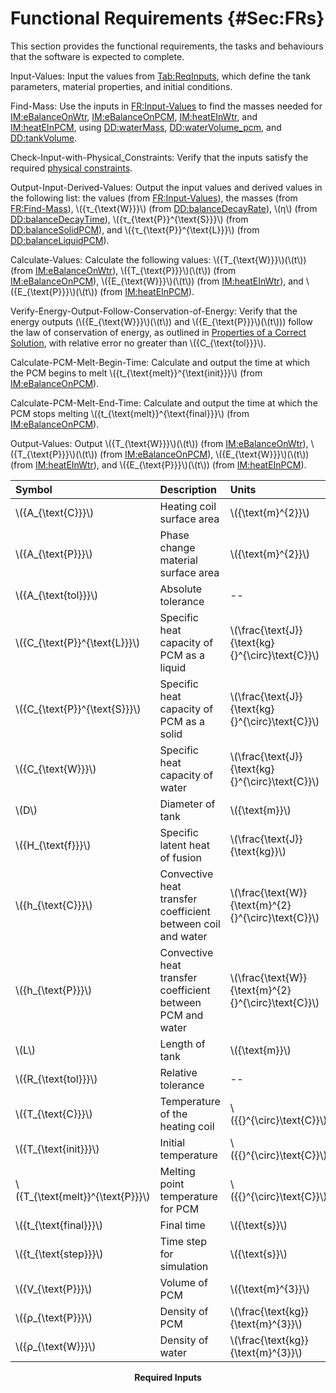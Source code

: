 # Functional Requirements {#Sec:FRs}

This section provides the functional requirements, the tasks and behaviours that the software is expected to complete.

<div id="inputValues"></div>

Input-Values: Input the values from [Tab:ReqInputs](./SecFRs.md#Table:ReqInputs), which define the tank parameters, material properties, and initial conditions.

<div id="findMass"></div>

Find-Mass: Use the inputs in [FR:Input-Values](./SecFRs.md#inputValues) to find the masses needed for [IM:eBalanceOnWtr](./SecIMs.md#IM:eBalanceOnWtr), [IM:eBalanceOnPCM](./SecIMs.md#IM:eBalanceOnPCM), [IM:heatEInWtr](./SecIMs.md#IM:heatEInWtr), and [IM:heatEInPCM](./SecIMs.md#IM:heatEInPCM), using [DD:waterMass](./SecDDs.md#DD:waterMass), [DD:waterVolume_pcm](./SecDDs.md#DD:waterVolume.pcm), and [DD:tankVolume](./SecDDs.md#DD:tankVolume).

<div id="checkWithPhysConsts"></div>

Check-Input-with-Physical_Constraints: Verify that the inputs satisfy the required [physical constraints](./SecDataConstraints.md#Sec:DataConstraints).

<div id="outputInputDerivVals"></div>

Output-Input-Derived-Values: Output the input values and derived values in the following list: the values (from [FR:Input-Values](./SecFRs.md#inputValues)), the masses (from [FR:Find-Mass](./SecFRs.md#findMass)), \\({τ\_{\text{W}}}\\) (from [DD:balanceDecayRate](./SecDDs.md#DD:balanceDecayRate)), \\(η\\) (from [DD:balanceDecayTime](./SecDDs.md#DD:balanceDecayTime)), \\({τ\_{\text{P}}^{\text{S}}}\\) (from [DD:balanceSolidPCM](./SecDDs.md#DD:balanceSolidPCM)), and \\({τ\_{\text{P}}^{\text{L}}}\\) (from [DD:balanceLiquidPCM](./SecDDs.md#DD:balanceLiquidPCM)).

<div id="calcValues"></div>

Calculate-Values: Calculate the following values: \\({T\_{\text{W}}}\\)(\\(t\\)) (from [IM:eBalanceOnWtr](./SecIMs.md#IM:eBalanceOnWtr)), \\({T\_{\text{P}}}\\)(\\(t\\)) (from [IM:eBalanceOnPCM](./SecIMs.md#IM:eBalanceOnPCM)), \\({E\_{\text{W}}}\\)(\\(t\\)) (from [IM:heatEInWtr](./SecIMs.md#IM:heatEInWtr)), and \\({E\_{\text{P}}}\\)(\\(t\\)) (from [IM:heatEInPCM](./SecIMs.md#IM:heatEInPCM)).

<div id="verifyEnergyOutput"></div>

Verify-Energy-Output-Follow-Conservation-of-Energy: Verify that the energy outputs (\\({E\_{\text{W}}}\\)(\\(t\\)) and \\({E\_{\text{P}}}\\)(\\(t\\))) follow the law of conservation of energy, as outlined in [Properties of a Correct Solution](./SecCorSolProps.md#Sec:CorSolProps), with relative error no greater than \\({C\_{\text{tol}}}\\).

<div id="calcPCMMeltBegin"></div>

Calculate-PCM-Melt-Begin-Time: Calculate and output the time at which the PCM begins to melt \\({t\_{\text{melt}}^{\text{init}}}\\) (from [IM:eBalanceOnPCM](./SecIMs.md#IM:eBalanceOnPCM)).

<div id="calcPCMMeltEnd"></div>

Calculate-PCM-Melt-End-Time: Calculate and output the time at which the PCM stops melting \\({t\_{\text{melt}}^{\text{final}}}\\) (from [IM:eBalanceOnPCM](./SecIMs.md#IM:eBalanceOnPCM)).

<div id="outputValues"></div>

Output-Values: Output \\({T\_{\text{W}}}\\)(\\(t\\)) (from [IM:eBalanceOnWtr](./SecIMs.md#IM:eBalanceOnWtr)), \\({T\_{\text{P}}}\\)(\\(t\\)) (from [IM:eBalanceOnPCM](./SecIMs.md#IM:eBalanceOnPCM)), \\({E\_{\text{W}}}\\)(\\(t\\)) (from [IM:heatEInWtr](./SecIMs.md#IM:heatEInWtr)), and \\({E\_{\text{P}}}\\)(\\(t\\)) (from [IM:heatEInPCM](./SecIMs.md#IM:heatEInPCM)).

<div id="Table:ReqInputs"></div>

|Symbol                             |Description                                                |Units                                                |
|:----------------------------------|:----------------------------------------------------------|:----------------------------------------------------|
|\\({A\_{\text{C}}}\\)              |Heating coil surface area                                  |\\({\text{m}^{2}}\\)                                 |
|\\({A\_{\text{P}}}\\)              |Phase change material surface area                         |\\({\text{m}^{2}}\\)                                 |
|\\({A\_{\text{tol}}}\\)            |Absolute tolerance                                         |--                                                   |
|\\({C\_{\text{P}}^{\text{L}}}\\)   |Specific heat capacity of PCM as a liquid                  |\\(\frac{\text{J}}{\text{kg}{}^{\circ}\text{C}}\\)   |
|\\({C\_{\text{P}}^{\text{S}}}\\)   |Specific heat capacity of PCM as a solid                   |\\(\frac{\text{J}}{\text{kg}{}^{\circ}\text{C}}\\)   |
|\\({C\_{\text{W}}}\\)              |Specific heat capacity of water                            |\\(\frac{\text{J}}{\text{kg}{}^{\circ}\text{C}}\\)   |
|\\(D\\)                            |Diameter of tank                                           |\\({\text{m}}\\)                                     |
|\\({H\_{\text{f}}}\\)              |Specific latent heat of fusion                             |\\(\frac{\text{J}}{\text{kg}}\\)                     |
|\\({h\_{\text{C}}}\\)              |Convective heat transfer coefficient between coil and water|\\(\frac{\text{W}}{\text{m}^{2}{}^{\circ}\text{C}}\\)|
|\\({h\_{\text{P}}}\\)              |Convective heat transfer coefficient between PCM and water |\\(\frac{\text{W}}{\text{m}^{2}{}^{\circ}\text{C}}\\)|
|\\(L\\)                            |Length of tank                                             |\\({\text{m}}\\)                                     |
|\\({R\_{\text{tol}}}\\)            |Relative tolerance                                         |--                                                   |
|\\({T\_{\text{C}}}\\)              |Temperature of the heating coil                            |\\({{}^{\circ}\text{C}}\\)                           |
|\\({T\_{\text{init}}}\\)           |Initial temperature                                        |\\({{}^{\circ}\text{C}}\\)                           |
|\\({T\_{\text{melt}}^{\text{P}}}\\)|Melting point temperature for PCM                          |\\({{}^{\circ}\text{C}}\\)                           |
|\\({t\_{\text{final}}}\\)          |Final time                                                 |\\({\text{s}}\\)                                     |
|\\({t\_{\text{step}}}\\)           |Time step for simulation                                   |\\({\text{s}}\\)                                     |
|\\({V\_{\text{P}}}\\)              |Volume of PCM                                              |\\({\text{m}^{3}}\\)                                 |
|\\({ρ\_{\text{P}}}\\)              |Density of PCM                                             |\\(\frac{\text{kg}}{\text{m}^{3}}\\)                 |
|\\({ρ\_{\text{W}}}\\)              |Density of water                                           |\\(\frac{\text{kg}}{\text{m}^{3}}\\)                 |

**<p align="center">Required Inputs</p>**
